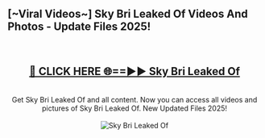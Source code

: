 <h2>[~Viral Videos~] Sky Bri Leaked Of Videos And Photos - Update Files 2025!</h2>
<br>
<div align="center">
<h2><a href="https://top-ai-tools.click/QrbHav" rel="nofollow">🔴 CLICK HERE 🌐==►► Sky Bri Leaked Of</a></h2>
<br>
Get Sky Bri Leaked Of and all content. Now you can access all videos and pictures of Sky Bri Leaked Of. New Updated Files 2025!
<br>
<br>
<a href="https://top-ai-tools.click/QrbHav" rel="nofollow" data-target="animated-image.originalLink"><img src="https://i.ibb.co.com/WyWwxjT/player-gif2.gif" alt="Sky Bri Leaked Of" style="max-width: 100%; display: inline-block;" data-target="animated-image.originalImage"></a>
</div>
<br>